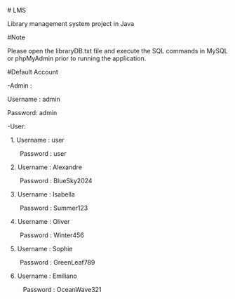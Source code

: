 ﻿\# LMS

Library management system project in Java

#Note

Please open the libraryDB.txt file and execute the SQL commands in MySQL or phpMyAdmin prior to running the application.

#Default Account

-Admin :

Username : admin

Password: admin

-User:

` `1. Username : user

`    `Password : user

` `2. Username : Alexandre

`    `Password : BlueSky2024

` `3. Username : Isabella

`    `Password : Summer123

` `4. Username : Oliver

`    `Password : Winter456

` `5. Username : Sophie

`    `Password : GreenLeaf789

` `6. Username : Emiliano

`     `Password : OceanWave321
